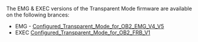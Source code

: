 The EMG & EXEC versions of the Transparent Mode firmware are available on the following brances:

- EMG - [Configured_Transparent_Mode_for_OB2_EMG_V4_V5](https://github.com/Open-Bionics/STM32CubeWB/blob/Configured_Transparent_Mode_for_OB2_EMG_V4_V5/Projects/P-NUCLEO-WB55.Nucleo/Applications/BLE/BLE_TransparentMode/Binary/BLE_TransparentMode_OB2_EMG_V4_with_charging.elf) 
- EXEC [Configured_Transparent_Mode_for_OB2_FRB_V1](https://github.com/Open-Bionics/STM32CubeWB/blob/Configured_Transparent_Mode_for_OB2_FRB_V1/Projects/P-NUCLEO-WB55.Nucleo/Applications/BLE/BLE_TransparentMode/Binary/BLE_TransparentMode_OB2_FRB_V1.elf)